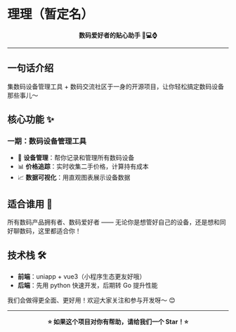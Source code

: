 # 理理（暂定名）
 

<div align="center">

**数码爱好者的贴心助手 📱💻⌚**

</div>


---

## 一句话介绍

集数码设备管理工具 + 数码交流社区于一身的开源项目，让你轻松搞定数码设备那些事儿～

## 核心功能 ✨

### 一期：数码设备管理工具

- 📝 **设备管理**：帮你记录和管理所有数码设备
- 📊 **价格追踪**：实时收集二手价格，计算持有成本  
- 📈 **数据可视化**：用直观图表展示设备数据

## 适合谁用 👥

所有数码产品拥有者、数码爱好者 —— 无论你是想管好自己的设备，还是想和同好聊数码，这里都适合你！

## 技术栈 🛠️

- **前端**：uniapp + vue3（小程序生态更友好哦）
- **后端**：先用 python 快速开发，后期转 Go 提升性能



我们会做得更全面、更好用！欢迎大家关注和参与开发呀～ 😊


---

<div align="center">

**⭐ 如果这个项目对你有帮助，请给我们一个 Star！⭐**

</div>
